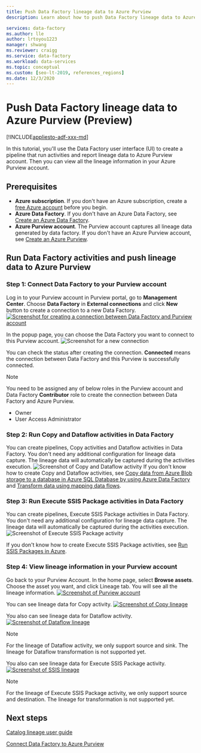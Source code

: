```yaml
---
title: Push Data Factory lineage data to Azure Purview
description: Learn about how to push Data Factory lineage data to Azure Purview

services: data-factory
ms.author: lle
author: lrtoyou1223
manager: shwang
ms.reviewer: craigg
ms.service: data-factory
ms.workload: data-services
ms.topic: conceptual
ms.custom: [seo-lt-2019, references_regions]
ms.date: 12/3/2020
---
```


# Push Data Factory lineage data to Azure Purview (Preview)

[!INCLUDE[appliesto-adf-xxx-md](includes/appliesto-adf-xxx-md.md)]

In this tutorial, you'll use the Data Factory user interface (UI) to create a pipeline that run activities and report lineage data to Azure Purview account. Then you can view all the lineage information in your Azure Purview account.

## Prerequisites
* **Azure subscription**. If you don't have an Azure subscription, create a [free Azure account](https://azure.microsoft.com/free/) before you begin.
* **Azure Data Factory**. If you don't have an Azure Data Factory, see [Create an Azure Data Factory](./quickstart-create-data-factory-portal.md).
* **Azure Purview account**. The Purview account captures all lineage data generated by data factory. If you don't have an Azure Purview account, see [Create an Azure Purview](../purview/create-catalog-portal.md).


## Run Data Factory activities and push lineage data to Azure Purview
### Step 1:  Connect Data Factory to your Purview account
Log in to your Purview account in Purview portal, go to **Management Center**. Choose **Data Factory** in **External connections** and click **New** button to create a connection to a new Data Factory. 
[![Screenshot for creating a connection between Data Factory and Purview account](./media/data-factory-purview/connect-adf-to-purview.png) ](./media/data-factory-purview/connect-adf-to-purview.png#lightbox)

In the popup page, you can choose the Data Factory you want to connect to this Purview account. 
![Screenshot for a new connection](./media/data-factory-purview/new-adf-purview-connection.png)

You can check the status after creating the connection. **Connected** means the connection between Data Factory and this Purview is successfully connected. 
> [!NOTE]
> You need to be assigned any of below roles in the Purview account and Data Factory **Contributor** role to create the connection between Data Factory and Azure Purview.
> - Owner
> - User Access Administrator

### Step 2: Run Copy and Dataflow activities in Data Factory
You can create pipelines, Copy activities and Dataflow activities in Data Factory. You don't need any additional configuration for lineage data capture. The lineage data will automatically be captured during the activities execution.
![Screenshot of Copy and Dataflow activity](./media/data-factory-purview/adf-activities-for-lineage.png)
If you don't know how to create Copy and Dataflow activities, see 
[Copy data from Azure Blob storage to a database in Azure SQL Database by using Azure Data Factory](./tutorial-copy-data-portal.md) and
[Transform data using mapping data flows](./tutorial-data-flow.md).

### Step 3: Run Execute SSIS Package activities in Data Factory
You can create pipelines, Execute SSIS Package activities in Data Factory. You don't need any additional configuration for lineage data capture. The lineage data will automatically be captured during the activities execution.
![Screenshot of Execute SSIS Package activity](./media/data-factory-purview/ssis-activities-for-lineage.png)

If you don't know how to create Execute SSIS Package activities, see 
[Run SSIS Packages in Azure](./tutorial-deploy-ssis-packages-azure.md).

### Step 4: View lineage information in your Purview account
Go back to your Purview Account. In the home page, select **Browse assets**. Choose the asset you want, and click Lineage tab. You will see all the lineage information.
[![Screenshot of Purview account](./media/data-factory-purview/view-dataset.png) ](./media/data-factory-purview/view-dataset.png#lightbox)

You can see lineage data for Copy activity.
[![Screenshot of Copy lineage](./media/data-factory-purview/copy-lineage.png) ](./media/data-factory-purview/copy-lineage.png#lightbox)

You also can see lineage data for Dataflow activity.
[![Screenshot of Dataflow lineage](./media/data-factory-purview/dataflow-lineage.png) ](./media/data-factory-purview/dataflow-lineage.png#lightbox)

> [!NOTE] 
> For the lineage of Dataflow activity, we only support source and sink. The lineage for Dataflow transformation is not supported yet.

You also can see lineage data for Execute SSIS Package activity.
[![Screenshot of SSIS lineage](./media/data-factory-purview/ssis-lineage.png) ](./media/data-factory-purview/ssis-lineage.png#lightbox)

> [!NOTE] 
> For the lineage of Execute SSIS Package activity, we only support source and destination. The lineage for transformation is not supported yet.

## Next steps
[Catalog lineage user guide](../purview/catalog-lineage-user-guide.md)

[Connect Data Factory to Azure Purview](connect-data-factory-to-azure-purview.md)